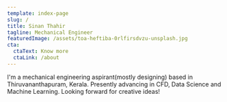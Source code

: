 ```yaml
---
template: index-page
slug: /
title: Sinan Thahir
tagline: Mechanical Engineer
featuredImage: /assets/toa-heftiba-0rlfirsdvzu-unsplash.jpg
cta:
  ctaText: Know more
  ctaLink: /about
---
```

I'm a mechanical engineering aspirant(mostly designing) based in Thiruvananthapuram, Kerala. Presently advancing in CFD, Data Science and Machine Learning. Looking forward for creative ideas!